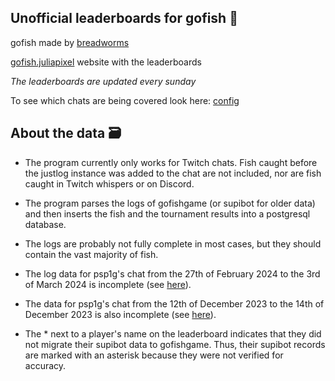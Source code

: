 ## Unofficial leaderboards for gofish 🥇
gofish made by [breadworms](https://www.twitch.tv/breadworms)

[gofish.juliapixel](https://gofish.juliapixel.com/) website with the leaderboards

_The leaderboards are updated every sunday_

To see which chats are being covered look here: [config](https://github.com/blableblup/gofish/blob/main/config.json)

## About the data 🗃️

* The program currently only works for Twitch chats. Fish caught before the justlog instance was added to the chat are not included, nor are fish caught in Twitch whispers or on Discord.

* The program parses the logs of gofishgame (or supibot for older data) and then inserts the fish and the tournament results into a postgresql database.

* The logs are probably not fully complete in most cases, but they should contain the vast majority of fish. 

* The log data for psp1g's chat from the 27th of February 2024 to the 3rd of March 2024 is incomplete (see [here](https://logs.nadeko.net/channel/psp1g/2024/2/28)).

* The data for psp1g's chat from the 12th of December 2023 to the 14th of December 2023  is also incomplete (see [here](https://logs.nadeko.net/channel/psp1g/2023/12/13)).

* The * next to a player's name on the leaderboard indicates that they did not migrate their supibot data to gofishgame. Thus, their supibot records are marked with an asterisk because they were not verified for accuracy.